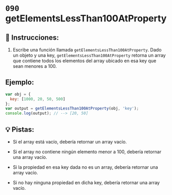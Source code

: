 # `090` getElementsLessThan100AtProperty

## 📝 Instrucciones:

1. Escribe una función llamada `getElementsLessThan100AtProperty`. Dado un objeto y una key, `getElementsLessThan100AtProperty` retorna un array que contiene todos los elementos del array ubicado en esa key que sean menores a 100.

## Ejemplo:

```js
var obj = {
  key: [1000, 20, 50, 500]
};
var output = getElementsLessThan100AtProperty(obj, 'key');
console.log(output); // --> [20, 50]
```

## 💡 Pistas:

+ Si el array está vacío, debería retornar un array vacío.

+ Si el array no contiene ningún elemento menor a 100, debería retornar una array vacío.

+ Si la propiedad en esa key dada no es un array, debería retornar una array vacío.

+ Si no hay ninguna propiedad en dicha key, debería retornar una array vacío.